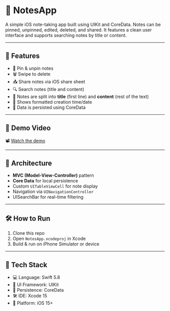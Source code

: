 # 📝 NotesApp

A simple iOS note-taking app built using UIKit and CoreData. Notes can be pinned, unpinned, edited, deleted, and shared. It features a clean user interface and supports searching notes by title or content.

---

## 🚀 Features

- 📌 Pin & unpin notes
- 🗑️ Swipe to delete
- 📤 Share notes via iOS share sheet
- 🔍 Search notes (title and content)
- 🧠 Notes are split into **title** (first line) and **content** (rest of the text)
- 📅 Shows formatted creation time/date
- 📂 Data is persisted using CoreData

---
## 📸 Demo Video

📽️ [Watch the demo](demo.mp4)

---
## 🧱 Architecture

- **MVC (Model-View-Controller)** pattern
- **Core Data** for local persistence
- Custom `UITableViewCell` for note display
- Navigation via `UINavigationController`
- UISearchBar for real-time filtering

---
## 🛠 How to Run
1. Clone this repo
2. Open `NotesApp.xcodeproj` in Xcode
3. Build & run on iPhone Simulator or device
 
---
## 🧰 Tech Stack

- 💻 Language: Swift 5.8
- 📱 UI Framework: UIKit
- 💾 Persistence: CoreData
- 🛠 IDE: Xcode 15
- 📱 Platform: iOS 15+
